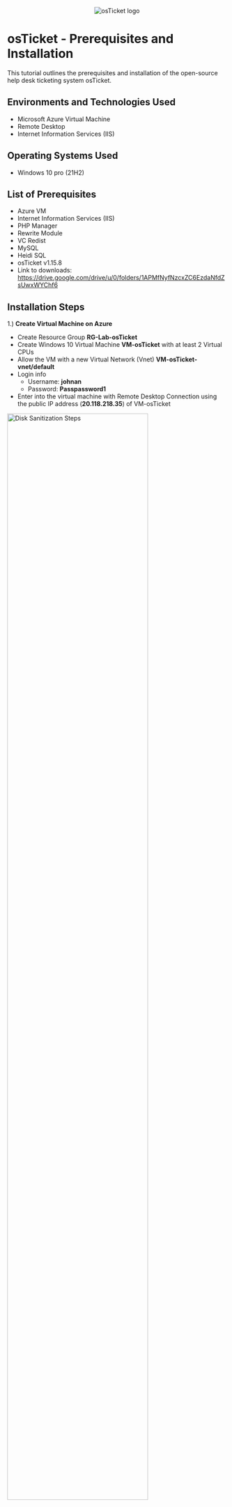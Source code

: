 <p align="center">
<img src="https://i.imgur.com/Clzj7Xs.png" alt="osTicket logo"/>
</p>

<h1>osTicket - Prerequisites and Installation</h1>
This tutorial outlines the prerequisites and installation of the open-source help desk ticketing system osTicket.<br />

<h2>Environments and Technologies Used</h2>

- Microsoft Azure Virtual Machine
- Remote Desktop
- Internet Information Services (IIS)

<h2>Operating Systems Used </h2>

- Windows 10 pro</b> (21H2)

<h2>List of Prerequisites</h2>

- Azure VM
- Internet Information Services (IIS)
- PHP Manager
- Rewrite Module
- VC Redist
- MySQL
- Heidi SQL
- osTicket v1.15.8
- Link to downloads: https://drive.google.com/drive/u/0/folders/1APMfNyfNzcxZC6EzdaNfdZsUwxWYChf6

<h2>Installation Steps</h2>


<p>
1.) <b>Create Virtual Machine on Azure</b>
  
- Create Resource Group <b>RG-Lab-osTicket</b>
- Create Windows 10 Virtual Machine <b>VM-osTicket</b> with at least 2 Virtual CPUs
- Allow the VM with a new Virtual Network (Vnet) <b>VM-osTicket-vnet/default</b>
- Login info
  - Username: <b>johnan</b>
  - Password: <b>Passpassword1</b>
- Enter into the virtual machine with Remote Desktop Connection using the public IP address (<b>20.118.218.35</b>) of VM-osTicket
</p>

<p>
<img src="https://i.imgur.com/qiFSgFs.png" height="80%" width="80%" alt="Disk Sanitization Steps"/>
</p>
<br />

<p>
<b>2.) Install / Enable IIS under Programs > Windows Features with the following:</b>

- World Wide Web Services >
  - Application Development Features > CGI
  - Common HTTP Features > All
<img src="https://i.imgur.com/6czKMBe.png" height="40%" width="40%" alt="Disk Sanitization Steps"/>
<img src="https://i.imgur.com/CrORIAy.png" height="40%" width="40%" alt="Disk Sanitization Steps"/>

</p>

<p>
<b>3.) Download/Install PHP Manager for IIS</b>
</p>
<p>
  <img src="https://i.imgur.com/mvlgOtB.png" height="40%" width="40%" alt="Disk Sanitization Steps"/>
</p>

<p>
<b>4.) Download/Install Rewrite Module</b>
</p>
<p>
<img src="https://i.imgur.com/1sypVUw.png" height="40%" width="40%" alt="Disk Sanitization Steps"/>
</p>

<p>
<b>5.) Create the directory C:\PHP</b>
</p>
<p>
<img src="https://i.imgur.com/tlVC0Jz.png" height="40%" width="40%" alt="Disk Sanitization Steps"/>
</p>

<p>
<b>6.) PHP 7.3.8 → unzip the content to C:\PHP</b>
</p>
<p>
<img src="https://i.imgur.com/okaAxm8.png" height="40%" width="40%" alt="Disk Sanitization Steps"/>
</p>

<p>
<b>7.) Download/Install VC_redist.x86.exe</b>
</p>
<p>
<img src="https://i.imgur.com/cFVN55H.png" height="40%" width="40%" alt="Disk Sanitization Steps"/>
</p>

<p>
<b>8.) Download/Install MySQL 5.5.62 with following configuration:</b>

- Typical Setup ->
- Launch configuration Wizard ->
- Standard Configuration ->
- Install As Windows Service
- root password: <b>Password1</b>
</p>
<p>
<img src="https://i.imgur.com/dmmfDp5.png" height="40%" width="40%" alt="Disk Sanitization Steps"/>
</p>
<p>
<img src="https://i.imgur.com/Fc93wox.png" height="40%" width="40%" alt="Disk Sanitization Steps"/>
</p>

<p>
<b>9.) Open IIS as an Admin</b>
  
- Register PHP within IIS
  - Register new PHP version with path <b>C:\PHP\php-cgi.exe</b>
- Restart IIS
</p>
<p>
<img src="https://i.imgur.com/sHNxe80.png" height="40%" width="40%" alt="Disk Sanitization Steps"/>
</p>
<p>
<img src="https://i.imgur.com/NFeXWgQ.png" height="40%" width="40%" alt="Disk Sanitization Steps"/>
</p>
<p>
<img src="https://i.imgur.com/ZQbPKcA.png" height="40%" width="40%" alt="Disk Sanitization Steps"/>
</p>

<p>
<b>10.) Install osTicket v1.15.8</b>
  
- Extract and copy “<b>upload</b>” folder to <b>C:\inetpub\wwwroot</b>
- Within <b>C:\inetpub\wwwroot</b> folder, rename “<b>upload</b>” to “<b>osTicket</b>”.
</p>
<p>
<img src="https://i.imgur.com/If7l8Pf.png" height="40%" width="40%" alt="Disk Sanitization Steps"/>
</p>


<p>
<b>11.) Restart IIS</b>
  
  - Go back to IIS, sites > Default > osTicket
  - Go to PHP Manager and click “<b>Enable or disable an extension</b>”
    - Enable: <b>php_imap.dll</b>
    - Enable: <b>php_intl.dll</b>
    - Enable: <b>php_opcache.dll</b>
  - Go to “<b>Browse *:80</b>” and changes are reflected to the site.
</p>

<p>
<img src="https://i.imgur.com/a1pe9JF.png" height="40%" width="40%" alt="Disk Sanitization Steps"/>
</p>

<p>
<img src="https://i.imgur.com/27T7fGO.png" height="40%" width="40%" alt="Disk Sanitization Steps"/>
</p>

<p>
<b>12.) Rename ost-config.php</b>
  
  - From C:\inetpub\wwwroot\osTicket\include\ost-sampleconfig.php
  - To C:\inetpub\wwwroot\osTicket\include\ost-config.php
</p>
<p>
<img src="https://i.imgur.com/gO7LITH.png" height="40%" width="40%" alt="Disk Sanitization Steps"/>
</p>

<p>
<b>13.) Assign permission for ost-config.php</b>
  
  - <b>Disable inheritance</b> - remove all
  - New permission - everyone - all
</p>
<p>
<img src="https://i.imgur.com/v6nsXHP.png" height="40%" width="40%" alt="Disk Sanitization Steps"/>
</p>
<p>
<img src="https://i.imgur.com/kPEoygG.png" height="40%" width="40%" alt="Disk Sanitization Steps"/>
</p>

<p>
<b>14.) Continue to setup screen on osTicket browser</b>
 
  - Go to IIS > site > default > osTicket > <b>browse *:80 (http)</b>
  - Add helpdesk name, default email, first and last name, username, and password
</p>
<p>
<img src="https://i.imgur.com/uta9nHz.png" height="40%" width="40%" alt="Disk Sanitization Steps"/>
</p>
<p>
<img src="https://i.imgur.com/vmMKNA2.png" height="40%" width="40%" alt="Disk Sanitization Steps"/>
</p>

<p>
<b>15.) Download/Install HeidiSQL</b>
  
- Open Heidi SQL
- Create a new session, root/Password1
- In Heidi SQL, right click <b>Unamed</b> > <b>Create New</b> > <b>New database</b>
- Create a database called “<b>osTicket</b>”
</p>
<p>
<img src="https://i.imgur.com/SL3f7Ma.png" height="40%" width="40%" alt="Disk Sanitization Steps"/>
</p>
<p>
<img src="https://i.imgur.com/DmbTnp8.png" height="40%" width="40%" alt="Disk Sanitization Steps"/>
</p>
<p>
<img src="https://i.imgur.com/5uwkfAq.png" height="40%" width="40%" alt="Disk Sanitization Steps"/>
</p>

<p>
<b>16.) Continue Setting up osTicket in the browser</b>
  
  - MySQL Database: <b>osTicket</b>
  - MySQL Username: <b>root</b>
  - MySQL Password: <b>Password1</b>
  - Click: <b>Install Now</b>
</p>
<p>
<img src="https://i.imgur.com/z9i9v5B.png" height="40%" width="40%" alt="Disk Sanitization Steps"/>
</p>

<p>
<b>17.) Clean up</b>
  
  - Delete C:\inetpub\wwwroot\osTicket\setup
  - In <b>C:\inetpub\wwwroot\osTicket\include\ost-config.php</b>
  -   For <b>Everyone</b>, set permission to “<b>Read and Read/Execute</b>” only
</p>
<p>
<img src="https://i.imgur.com/3tvjYTd.png" height="40%" width="40%" alt="Disk Sanitization Steps"/>
</p>
<p>
<img src="https://i.imgur.com/d0mcFZM.png" height="40%" width="40%" alt="Disk Sanitization Steps"/>
</p>



<h2>Full configured osTicket</h2>
<p>
  
- Help desk login page: http://localhost/osTicket/scp/login.php
</p>
<p>
<img src="https://i.imgur.com/B9wpiDf.png" height="40%" width="40%" alt="Disk Sanitization Steps"/>
</p>

<p>
  
- End user page: http://localhost/osTicket/ 
</p>
<p>
<img src="https://i.imgur.com/uJJFui9.png" height="40%" width="40%" alt="Disk Sanitization Steps"/>
</p>




